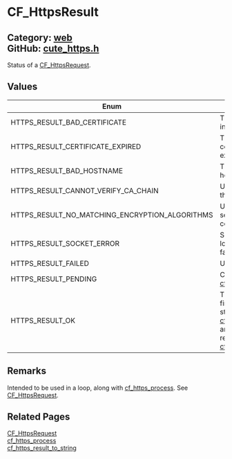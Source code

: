[](../header.md ':include')

# CF_HttpsResult

Category: [web](/api_reference?id=web)  
GitHub: [cute_https.h](https://github.com/RandyGaul/cute_framework/blob/master/include/cute_https.h)  
---

Status of a [CF_HttpsRequest](/web/cf_httpsrequest.md).

## Values

Enum | Description
--- | ---
HTTPS_RESULT_BAD_CERTIFICATE | The server has an invalid certificate.
HTTPS_RESULT_CERTIFICATE_EXPIRED | The server's certificate has expired.
HTTPS_RESULT_BAD_HOSTNAME | The name of the host is invalid.
HTTPS_RESULT_CANNOT_VERIFY_CA_CHAIN | Unable to verify the host's cert.
HTTPS_RESULT_NO_MATCHING_ENCRYPTION_ALGORITHMS | Unable to form a secure connection.
HTTPS_RESULT_SOCKET_ERROR | Socket on the local machine failed.
HTTPS_RESULT_FAILED | Unknown error.
HTTPS_RESULT_PENDING | Continue calling [cf_https_process](/web/cf_https_process.md).
HTTPS_RESULT_OK | The result has finished, you may stop calling [cf_https_process](/web/cf_https_process.md), and fetch the response via [cf_https_response](/web/cf_https_response.md).

## Remarks

Intended to be used in a loop, along with [cf_https_process](/web/cf_https_process.md). See [CF_HttpsRequest](/web/cf_httpsrequest.md).

## Related Pages

[CF_HttpsRequest](/web/cf_httpsrequest.md)  
[cf_https_process](/web/cf_https_process.md)  
[cf_https_result_to_string](/web/cf_https_result_to_string.md)  
